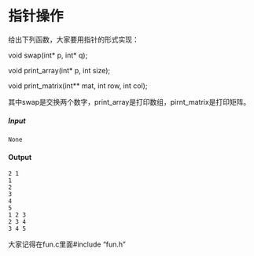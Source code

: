 # 指针操作

给出下列函数，大家要用指针的形式实现：

void swap(int* p, int* q);

void print_array(int* p, int size);

void print_matrix(int** mat, int row, int col);

其中swap是交换两个数字，print_array是打印数组，pirnt_matrix是打印矩阵。

##### Input
```
None
```
#### Output
```
2 1
1
2
3
4
5
1 2 3
2 3 4
3 4 5

```
大家记得在fun.c里面#include “fun.h”